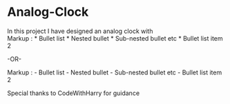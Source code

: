# Analog-Clock
In this project I have designed an analog clock with<br />
Markup : * Bullet list
              * Nested bullet
                  * Sub-nested bullet etc
          * Bullet list item 2

-OR-

 Markup : - Bullet list
              - Nested bullet
                  - Sub-nested bullet etc
          - Bullet list item 2 

Special thanks to CodeWithHarry for guidance
